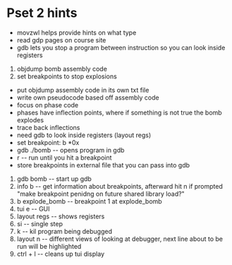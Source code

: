 # Pset 2 hints
* movzwl helps provide hints on what type
* read gdp pages on course site
* gdb lets you stop a program between instruction so you can look inside registers

1. objdump bomb assembly code
2. set breakpoints to stop explosions

* put objdump assembly code in its own txt file
* write own pseudocode based off assembly code
* focus on phase code
* phases have inflection points, where if something is not true the bomb explodes
* trace back inflections
* need gdb to look inside registers (layout regs)
* set breakpoint: b *0x
* gdb ./bomb -- opens program in gdb
* r -- run until  you hit a breakpoint
* store breakpoints in external file that you can pass into gdb

1. gdb bomb -- start up gdb
2. info b -- get information about breakpoints, afterward hit n if prompted "make breakpoint penidng on future shared library load?"
3. b explode_bomb -- breakpoint 1 at explode_bomb
4. tui e -- GUI
5. layout regs -- shows registers
6. si -- single step
7. k -- kil program being debugged
8. layout n -- different views of looking at debugger, next line about to be run will be highlighted
9. ctrl + l -- cleans up tui display
